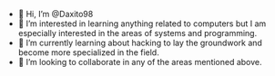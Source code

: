 - 👋 Hi, I’m @Daxito98
- 👀 I’m interested in learning anything related to computers but I am especially interested in the areas of systems and programming.
- 🌱 I’m currently learning about hacking to lay the groundwork and become more specialized in the field.
- 💞️ I’m looking to collaborate in any of the areas mentioned above.


